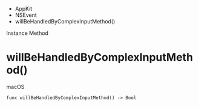 

- AppKit
- NSEvent
-  willBeHandledByComplexInputMethod() 

Instance Method

# willBeHandledByComplexInputMethod()

macOS

``` source
func willBeHandledByComplexInputMethod() -> Bool
```

